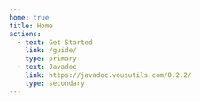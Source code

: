 ```yaml
---
home: true
title: Home
actions:
  - text: Get Started
    link: /guide/
    type: primary
  - text: Javadoc
    link: https://javadoc.vousutils.com/0.2.2/
    type: secondary
---
```

